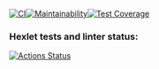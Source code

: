 [![CI](https://github.com/ArkadiyKonstantinov/frontend-project-lvl2/actions/workflows/ci.yml/badge.svg)](https://github.com/ArkadiyKonstantinov/frontend-project-lvl2/actions/workflows/ci.yml)[![Maintainability](https://api.codeclimate.com/v1/badges/9632acbe5a72977fe3ff/maintainability)](https://codeclimate.com/github/ArkadiyKonstantinov/frontend-project-lvl2/maintainability)[![Test Coverage](https://api.codeclimate.com/v1/badges/9632acbe5a72977fe3ff/test_coverage)](https://codeclimate.com/github/ArkadiyKonstantinov/frontend-project-lvl2/test_coverage)
### Hexlet tests and linter status:
[![Actions Status](https://github.com/ArkadiyKonstantinov/frontend-project-lvl2/workflows/hexlet-check/badge.svg)](https://github.com/ArkadiyKonstantinov/frontend-project-lvl2/actions)